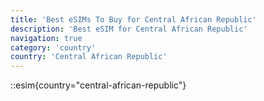 ```yaml
---
title: 'Best eSIMs To Buy for Central African Republic'
description: 'Best eSIM for Central African Republic'
navigation: true
category: 'country'
country: 'Central African Republic'
---
```


::esim{country="central-african-republic"}

